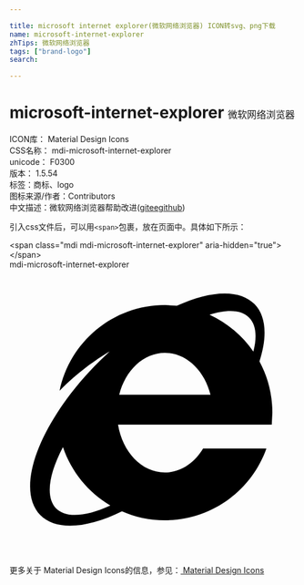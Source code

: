 ```yaml
---

title: microsoft internet explorer(微软网络浏览器) ICON转svg、png下载
name: microsoft-internet-explorer
zhTips: 微软网络浏览器
tags: ["brand-logo"]
search: 

---
```


# microsoft-internet-explorer  <small style="font-size: 60%;font-weight: 100">微软网络浏览器</small>


<div class="detail-page">
<p>
<span>
ICON库：
<span class="badge-secondary badge">Material Design Icons</span> 
</span>
<br/>
<span>
CSS名称：
<span class="badge-secondary badge">mdi-microsoft-internet-explorer</span> 
</span>
<br/>
<span>
unicode：
<span class="badge-secondary badge">F0300</span> 
<copy-btn content='F0300' btn-title=""></copy-btn>
<copy-btn :content='String.fromCodePoint(parseInt("F0300", 16))' btn-title="复制U"></copy-btn>
</span>
<br/>
<span>
版本：
<span class="badge-secondary badge">1.5.54</span> 
</span><br/><span>标签：<span class="badge-light badge"><router-link to="/tags/brand-logo.html">商标、logo</router-link></span></span>
<br/>
<span>图标来源/作者：<span class="badge-light badge">Contributors</span></span> 
<br/>
<span class="zh-detail">中文描述：<span class="badge-primary badge">微软网络浏览器</span><span class="help-link"><span>帮助改进</span>(<a href="https://gitee.com/liuwave/icon-helper/edit/master/json/material/microsoft-internet-explorer.json" target="_blank" rel="noopener noreferrer">gitee</a><a href="https://github.com/liuwave/icon-helper/edit/master/json/material/microsoft-internet-explorer.json" target="_blank" rel="noopener noreferrer">github</a></span>)</span><br/>
</p>
</div>
<div class="alert alert-dark">
  <i class="mdi mdi-microsoft-internet-explorer mdi-48px"></i>
  <i class="mdi mdi-microsoft-internet-explorer mdi-36px"></i>
  <i class="mdi mdi-microsoft-internet-explorer mdi-24px"></i>
  <i class="mdi mdi-microsoft-internet-explorer mdi-18px"></i>
</div>
<div>
  <p>引入css文件后，可以用<code>&lt;span&gt;</code>包裹，放在页面中。具体如下所示：    
  </p>
  <div class="alert alert-primary" style="font-size: 14px">
    &lt;span class="mdi mdi-microsoft-internet-explorer" aria-hidden="true"&gt;&lt;/span&gt;
    <copy-btn content='<span class="mdi mdi-microsoft-internet-explorer" aria-hidden="true"></span>'></copy-btn>
  </div>
  <div class="alert alert-secondary">
    <i class="mdi mdi-microsoft-internet-explorer"
    style="font-size: 24px"
    aria-hidden="true"></i> mdi-microsoft-internet-explorer
    <copy-btn content="mdi-microsoft-internet-explorer" btn-title="复制图标名称"></copy-btn>
  </div>
</div>
<div id="svg" class="svg-wrap">
<svg xmlns="http://www.w3.org/2000/svg" viewBox="0 0 24 24"><path d="M13,3L14,3.06C16.8,1.79 19.23,1.64 20.5,2.92C21.5,3.93 21.58,5.67 20.92,7.72C21.61,9 22,10.45 22,12L21.95,13H9.08C9.45,15.28 11.06,17 13,17C14.31,17 15.47,16.21 16.2,15H21.5C20.25,18.5 16.92,21 13,21C11.72,21 10.5,20.73 9.41,20.25C6.5,21.68 3.89,21.9 2.57,20.56C1,18.96 1.68,15.57 4,12C4.93,10.54 6.14,9.06 7.57,7.65L8.38,6.88C7.21,7.57 5.71,8.62 4.19,10.17C5.03,6.08 8.66,3 13,3M13,7C11.21,7 9.69,8.47 9.18,10.5H16.82C16.31,8.47 14.79,7 13,7M20.06,4.06C19.4,3.39 18.22,3.35 16.74,3.81C18.22,4.5 19.5,5.56 20.41,6.89C20.73,5.65 20.64,4.65 20.06,4.06M3.89,20C4.72,20.84 6.4,20.69 8.44,19.76C6.59,18.67 5.17,16.94 4.47,14.88C3.27,17.15 3,19.07 3.89,20Z" /></svg>
</div>
<detail full-name='mdi-microsoft-internet-explorer'></detail>
    
<div><p>更多关于 Material Design Icons的信息，参见：<a target="_blank" href="https://iconhelper.cn/material.html"> Material Design Icons</a>
</p></div>

